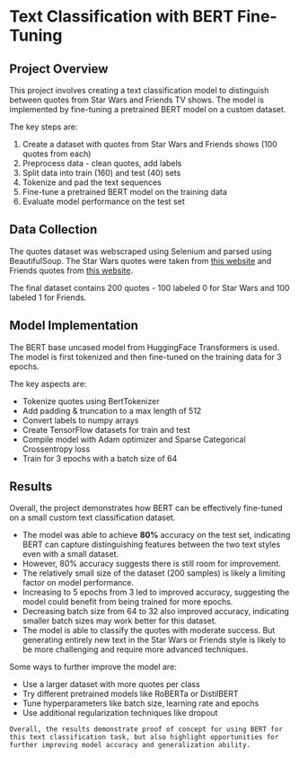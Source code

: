 # Text Classification with BERT Fine-Tuning

## Project Overview

This project involves creating a text classification model to distinguish between quotes from Star Wars and Friends TV shows. The model is implemented by fine-tuning a pretrained BERT model on a custom dataset.

The key steps are:

1. Create a dataset with quotes from Star Wars and Friends shows (100 quotes from each)
2. Preprocess data - clean quotes, add labels 
3. Split data into train (160) and test (40) sets
4. Tokenize and pad the text sequences
5. Fine-tune a pretrained BERT model on the training data 
6. Evaluate model performance on the test set

## Data Collection

The quotes dataset was webscraped using Selenium and parsed using BeautifulSoup. The Star Wars quotes were taken from [this website](https://www.rd.com/article/star-wars-quotes/) and Friends quotes from [this website](https://www.telltalesonline.com/47670/friends-quotes/).

The final dataset contains 200 quotes - 100 labeled 0 for Star Wars and 100 labeled 1 for Friends.

## Model Implementation

The BERT base uncased model from HuggingFace Transformers is used. The model is first tokenized and then fine-tuned on the training data for 3 epochs.

The key aspects are:

- Tokenize quotes using BertTokenizer
- Add padding & truncation to a max length of 512
- Convert labels to numpy arrays
- Create TensorFlow datasets for train and test
- Compile model with Adam optimizer and Sparse Categorical Crossentropy loss
- Train for 3 epochs with a batch size of 64

## Results
Overall, the project demonstrates how BERT can be effectively fine-tuned on a small custom text classification dataset.
- The model was able to achieve **80%** accuracy on the test set, indicating BERT can capture distinguishing features between the two text styles even with a small dataset.
- However, 80% accuracy suggests there is still room for improvement.
- The relatively small size of the dataset (200 samples) is likely a limiting factor on model performance.
- Increasing to 5 epochs from 3 led to improved accuracy, suggesting the model could benefit from being trained for more epochs.
- Decreasing batch size from 64 to 32 also improved accuracy, indicating smaller batch sizes may work better for this dataset.
- The model is able to classify the quotes with moderate success. But generating entirely new text in the Star Wars or Friends style is likely to be more challenging and require more advanced techniques.


Some ways to further improve the model are:
- Use a larger dataset with more quotes per class
- Try different pretrained models like RoBERTa or DistilBERT
- Tune hyperparameters like batch size, learning rate and epochs
- Use additional regularization techniques like dropout



`Overall, the results demonstrate proof of concept for using BERT for this text classification task, but also highlight opportunities for further improving model accuracy and generalization ability.`
